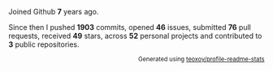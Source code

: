 Joined Github **7** years ago.

Since then I pushed **1903** commits, opened **46** issues, submitted **76** pull requests, received **49** stars, across **52** personal projects and contributed to **3** public repositories.

<p align="right"><sub>Generated using <a href="https://github.com/marketplace/actions/profile-readme-stats">teoxoy/profile-readme-stats</a></sub></p>
